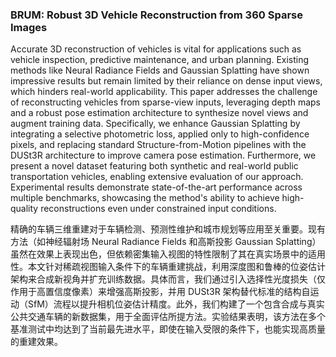 ### BRUM: Robust 3D Vehicle Reconstruction from 360 Sparse Images

Accurate 3D reconstruction of vehicles is vital for applications such as vehicle inspection, predictive maintenance, and urban planning. Existing methods like Neural Radiance Fields and Gaussian Splatting have shown impressive results but remain limited by their reliance on dense input views, which hinders real-world applicability. This paper addresses the challenge of reconstructing vehicles from sparse-view inputs, leveraging depth maps and a robust pose estimation architecture to synthesize novel views and augment training data. Specifically, we enhance Gaussian Splatting by integrating a selective photometric loss, applied only to high-confidence pixels, and replacing standard Structure-from-Motion pipelines with the DUSt3R architecture to improve camera pose estimation. Furthermore, we present a novel dataset featuring both synthetic and real-world public transportation vehicles, enabling extensive evaluation of our approach. Experimental results demonstrate state-of-the-art performance across multiple benchmarks, showcasing the method's ability to achieve high-quality reconstructions even under constrained input conditions.

精确的车辆三维重建对于车辆检测、预测性维护和城市规划等应用至关重要。现有方法（如神经辐射场 Neural Radiance Fields 和高斯投影 Gaussian Splatting）虽然在效果上表现出色，但依赖密集输入视图的特性限制了其在真实场景中的适用性。本文针对稀疏视图输入条件下的车辆重建挑战，利用深度图和鲁棒的位姿估计架构来合成新视角并扩充训练数据。具体而言，我们通过引入选择性光度损失（仅作用于高置信度像素）来增强高斯投影，并用 DUSt3R 架构替代标准的结构自运动（SfM）流程以提升相机位姿估计精度。此外，我们构建了一个包含合成与真实公共交通车辆的新数据集，用于全面评估所提方法。实验结果表明，该方法在多个基准测试中均达到了当前最先进水平，即使在输入受限的条件下，也能实现高质量的重建效果。
